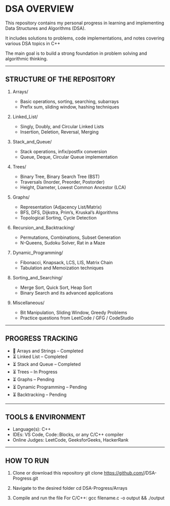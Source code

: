 # DSA OVERVIEW


This repository contains my personal progress in learning 
and implementing Data Structures and Algorithms (DSA).

It includes solutions to problems, code implementations, 
and notes covering various DSA topics in C++

The main goal is to build a strong foundation in problem 
solving and algorithmic thinking.

-----------------------------------------------
STRUCTURE OF THE REPOSITORY
-----------------------------------------------
1. Arrays/
   - Basic operations, sorting, searching, subarrays
   - Prefix sum, sliding window, hashing techniques

2. Linked_List/
   - Singly, Doubly, and Circular Linked Lists
   - Insertion, Deletion, Reversal, Merging

3. Stack_and_Queue/
   - Stack operations, infix/postfix conversion
   - Queue, Deque, Circular Queue implementation

4. Trees/
   - Binary Tree, Binary Search Tree (BST)
   - Traversals (Inorder, Preorder, Postorder)
   - Height, Diameter, Lowest Common Ancestor (LCA)

5. Graphs/
   - Representation (Adjacency List/Matrix)
   - BFS, DFS, Dijkstra, Prim’s, Kruskal’s Algorithms
   - Topological Sorting, Cycle Detection

6. Recursion_and_Backtracking/
   - Permutations, Combinations, Subset Generation
   - N-Queens, Sudoku Solver, Rat in a Maze

7. Dynamic_Programming/
   - Fibonacci, Knapsack, LCS, LIS, Matrix Chain
   - Tabulation and Memoization techniques

8. Sorting_and_Searching/
   - Merge Sort, Quick Sort, Heap Sort
   - Binary Search and its advanced applications

9. Miscellaneous/
   - Bit Manipulation, Sliding Window, Greedy Problems
   - Practice questions from LeetCode / GFG / CodeStudio

-----------------------------------------------
PROGRESS TRACKING
-----------------------------------------------
- 🔄 Arrays and Strings – Completed
- ⏳ Linked List – Completed
- ⏳ Stack and Queue – Completed
- ⏳ Trees – In Progress
- ⏳ Graphs – Pending
- ⏳ Dynamic Programming – Pending
- ⏳ Backtracking – Pending

-----------------------------------------------
TOOLS & ENVIRONMENT
-----------------------------------------------
- Language(s): C++
- IDEs: VS Code, Code::Blocks, or any C/C++ compiler
- Online Judges: LeetCode, GeeksforGeeks, HackerRank

-----------------------------------------------
HOW TO RUN
-----------------------------------------------
1. Clone or download this repository
   git clone https://github.com/<your-username>/DSA-Progress.git

2. Navigate to the desired folder
   cd DSA-Progress/Arrays

3. Compile and run the file
   For C/C++: gcc filename.c -o output && ./output
